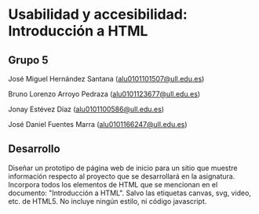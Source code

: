 # Usabilidad y accesibilidad: Introducción a HTML

## Grupo 5

José Miguel Hernández Santana
(alu0101101507@ull.edu.es)

Bruno Lorenzo Arroyo Pedraza
(alu0101123677@ull.edu.es)

Jonay Estévez Díaz
(alu0101100586@ull.edu.es)

José Daniel Fuentes Marra
(alu0101166247@ull.edu.es)

## Desarrollo

Diseñar un prototipo de página web de inicio para un sitio que muestre información respecto al proyecto que se desarrollará en la asignatura.
Incorpora todos los elementos de HTML que se mencionan en el documento: "Introducción a HTML". 
Salvo las etiquetas canvas, svg, video, etc. de HTML5. No incluye ningún estilo, ni código javascript.
